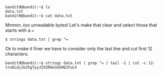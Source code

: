 ``` shell
bandit9@bandit:~$ ls
data.txt
bandit9@bandit:~$ cat data.txt
```
Mmmm..too unreadable bytes! Let's make that clear and select those that starts
with a ```=```
``` shell
$ strings data.txt | grep ^=
```
Ok to make it finer we have to consider only the last line and cut first 12
characters.

```shell
bandit9@bandit:~$ strings data.txt | grep ^= | tail -1 | cut -c 12-
truKLdjsbJ5g7yyJ2X2R0o3a5HQJFuLk
```